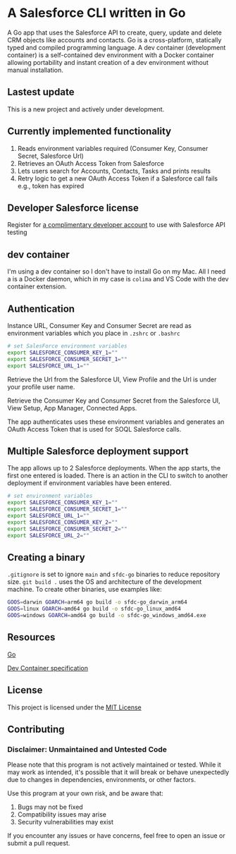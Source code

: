 # A Salesforce CLI written in Go

A Go app that uses the Salesforce API to create, query, update and delete CRM objects like accounts and contacts. Go is a cross-platform, statically typed and compiled programming language. A dev container (development container) is a self-contained dev environment with a Docker container allowing portability and instant creation of a dev environment without manual installation.

## Lastest update

This is a new project and actively under development.

## Currently implemented functionality
1. Reads environment variables required (Consumer Key, Consumer Secret, Salesforce Url)
1. Retrieves an OAuth Access Token from Salesforce 
1. Lets users search for Accounts, Contacts, Tasks and prints results
1. Retry logic to get a new OAuth Access Token if a Salesforce call fails e.g., token has expired

## Developer Salesforce license

Register for [a complimentary developer account](https://developer.salesforce.com/signup) to use with Salesforce API testing

## dev container

I'm using a dev container so I don't have to install Go on my Mac. All I need a is a Docker daemon, which in my case is `colima` and VS Code with the dev container extension.

## Authentication

Instance URL, Consumer Key and Consumer Secret are read as environment variables which you place in `.zshrc` or `.bashrc`

```sh
# set SalesForce environment variables
export SALESFORCE_CONSUMER_KEY_1=""
export SALESFORCE_CONSUMER_SECRET_1=""
export SALESFORCE_URL_1=""
```

Retrieve the Url from the Salesforce UI, View Profile and the Url is under your profile user name.
 
Retrieve the Consumer Key and Consumer Secret from the Salesforce UI, View Setup, App Manager, Connected Apps.

The app authenticates uses these environment variables and generates an OAuth Access Token that is used for SOQL Salesforce calls.

## Multiple Salesforce deployment support

The app allows up to 2 Salesforce deployments. When the app starts, the first one entered is loaded. There is an action in the CLI to switch to another deployment if environment variables have been entered.

```sh
# set environment variables
export SALESFORCE_CONSUMER_KEY_1=""
export SALESFORCE_CONSUMER_SECRET_1=""
export SALESFORCE_URL_1=""
export SALESFORCE_CONSUMER_KEY_2=""
export SALESFORCE_CONSUMER_SECRET_2=""
export SALESFORCE_URL_2=""
```

## Creating a binary

`.gitignore` is set to ignore `main` and `sfdc-go` binaries to reduce repository size. `git build .` uses the OS and architecture of the development machine. To create other binaries, use examples like:

```sh
GOOS=darwin GOARCH=arm64 go build -o sfdc-go_darwin_arm64
GOOS=linux GOARCH=amd64 go build -o sfdc-go_linux_amd64
GOOS=windows GOARCH=amd64 go build -o sfdc-go_windows_amd64.exe
```

## Resources

[Go](https://go.dev/)

[Dev Container specification](https://containers.dev/implementors/spec/)

## License

This project is licensed under the [MIT License](LICENSE)

## Contributing

### Disclaimer: Unmaintained and Untested Code

Please note that this program is not actively maintained or tested. While it may work as intended, it's possible that it will break or behave unexpectedly due to changes in dependencies, environments, or other factors.

Use this program at your own risk, and be aware that:
1. Bugs may not be fixed
1. Compatibility issues may arise
1. Security vulnerabilities may exist

If you encounter any issues or have concerns, feel free to open an issue or submit a pull request.